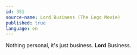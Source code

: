 ```yaml
---
id: 351
source-name: Lord Business (The Lego Movie)
published: true
language: en
---
```

Nothing personal, it's just business. **Lord** Business.
